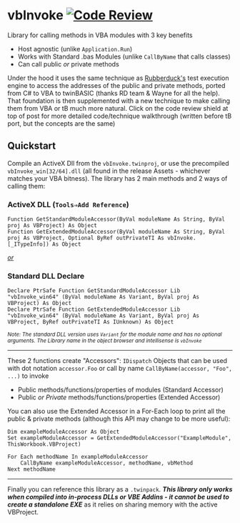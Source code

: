 # vbInvoke [![Code Review](http://www.zomis.net/codereview/shield/?qid=274532&mode=score)](http://codereview.stackexchange.com/q/274532/146810)

Library for calling methods in VBA modules with 3 key benefits
  - Host agnostic (unlike `Application.Run`)
  - Works with Standard .bas Modules (unlike `CallByName` that calls classes)
  - Can call public _or_ private methods
  
  
Under the hood it uses the same technique as [Rubberduck's](https://github.com/rubberduck-vba/Rubberduck) test execution engine to access the addresses of the public and private methods, ported from C# to VBA to twinBASIC (thanks RD team & Wayne for all the help). That foundation is then supplemented with a new technique to make calling them from VBA or tB much more natural. Click on the code review shield at top of post for more detailed code/technique walkthrough (written before tB port, but the concepts are the same)

## Quickstart
Compile an ActiveX Dll from the `vbInvoke.twinproj`, or use the precompiled `vbInvoke_win[32/64].dll` (all found in the release Assets - whichever matches your VBA bitness). The library has 2 main methods and 2 ways of calling them:

### ActiveX DLL (`Tools⇒Add Reference`)

```vba
Function GetStandardModuleAccessor(ByVal moduleName As String, ByVal proj As VBProject) As Object
Function GetExtendedModuleAccessor(ByVal moduleName As String, ByVal proj As VBProject, Optional ByRef outPrivateTI As vbInvoke.[_ITypeInfo]) As Object
```


_<ins>or</ins>_
### Standard DLL Declare

```vba
Declare PtrSafe Function GetStandardModuleAccessor Lib "vbInvoke_win64" (ByVal moduleName As Variant, ByVal proj As VBProject) As Object
Declare PtrSafe Function GetExtendedModuleAccessor Lib "vbInvoke_win64" (ByVal moduleName As Variant, ByVal proj As VBProject, ByRef outPrivateTI As IUnknown) As Object
```

<sub>_Note: The standard DLL version uses `Variant` for the module name and has no optional arguments. The Library name in the object browser and intellisense is `vbInvoke`_</sub>

---

These 2 functions create "Accessors": `IDispatch` Objects that can be used with dot notation `accessor.Foo` or call by name `CallByName(accessor, "Foo", ...)` to invoke
 - Public methods/functions/properties of modules (Standard Accessor)
 - Public _or Private_ methods/functions/properties (Extended Accessor)

You can also use the Extended Accessor in a For-Each loop to print all the public & private methods (although this API may change to be more useful):

```vba
Dim exampleModuleAccessor As Object
Set exampleModuleAccessor = GetExtendedModuleAccessor("ExampleModule", ThisWorkbook.VBProject)

For Each methodName In exampleModuleAccessor
	CallByName exampleModuleAccessor, methodName, vbMethod
Next methodName
```

---

Finally you can reference this library as a `.twinpack`. _**This library only works when compiled into in-process DLLs or VBE Addins - it cannot be used to create a standalone EXE**_ as it relies on sharing memory with the active VBProject.
